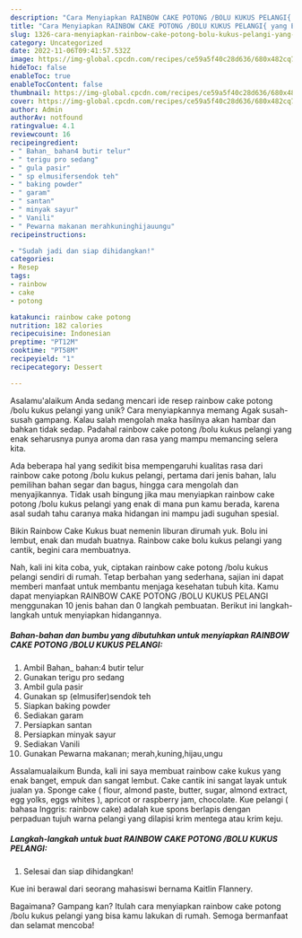 ```yaml
---
description: "Cara Menyiapkan RAINBOW CAKE POTONG /BOLU KUKUS PELANGI{ yang Enak Banget"
title: "Cara Menyiapkan RAINBOW CAKE POTONG /BOLU KUKUS PELANGI{ yang Enak Banget"
slug: 1326-cara-menyiapkan-rainbow-cake-potong-bolu-kukus-pelangi-yang-enak-banget
category: Uncategorized
date: 2022-11-06T09:41:57.532Z
image: https://img-global.cpcdn.com/recipes/ce59a5f40c28d636/680x482cq70/rainbow-cake-potong-bolu-kukus-pelangi-foto-resep-utama.jpg
hideToc: false
enableToc: true
enableTocContent: false
thumbnail: https://img-global.cpcdn.com/recipes/ce59a5f40c28d636/680x482cq70/rainbow-cake-potong-bolu-kukus-pelangi-foto-resep-utama.jpg
cover: https://img-global.cpcdn.com/recipes/ce59a5f40c28d636/680x482cq70/rainbow-cake-potong-bolu-kukus-pelangi-foto-resep-utama.jpg
author: Admin
authorAv: notfound
ratingvalue: 4.1
reviewcount: 16
recipeingredient:
- " Bahan_ bahan4 butir telur"
- " terigu pro sedang"
- " gula pasir"
- " sp elmusifersendok teh"
- " baking powder"
- " garam"
- " santan"
- " minyak sayur"
- " Vanili"
- " Pewarna makanan merahkuninghijauungu"
recipeinstructions:

- "Sudah jadi dan siap dihidangkan!"
categories:
- Resep
tags:
- rainbow
- cake
- potong

katakunci: rainbow cake potong 
nutrition: 182 calories
recipecuisine: Indonesian
preptime: "PT12M"
cooktime: "PT58M"
recipeyield: "1"
recipecategory: Dessert

---
```



Asalamu'alaikum Anda sedang mencari ide resep rainbow cake potong /bolu kukus pelangi yang unik? Cara menyiapkannya memang Agak susah-susah gampang. Kalau salah mengolah maka hasilnya akan hambar dan bahkan tidak sedap. Padahal rainbow cake potong /bolu kukus pelangi yang enak seharusnya punya aroma dan rasa yang mampu memancing selera kita.


Ada beberapa hal yang sedikit bisa mempengaruhi kualitas rasa dari rainbow cake potong /bolu kukus pelangi, pertama dari jenis bahan, lalu pemilihan bahan segar dan bagus, hingga cara mengolah dan menyajikannya. Tidak usah bingung jika mau menyiapkan rainbow cake potong /bolu kukus pelangi yang enak di mana pun kamu berada, karena asal sudah tahu caranya maka hidangan ini mampu jadi suguhan spesial.

Bikin Rainbow Cake Kukus buat nemenin liburan dirumah yuk. Bolu ini lembut, enak dan mudah buatnya. Rainbow cake bolu kukus pelangi yang cantik, begini cara membuatnya.


Nah, kali ini kita coba, yuk, ciptakan rainbow cake potong /bolu kukus pelangi sendiri di rumah. Tetap berbahan yang sederhana, sajian ini dapat memberi manfaat untuk membantu menjaga kesehatan tubuh kita. Kamu dapat menyiapkan RAINBOW CAKE POTONG /BOLU KUKUS PELANGI menggunakan 10 jenis bahan dan 0 langkah pembuatan. Berikut ini langkah-langkah untuk menyiapkan hidangannya.

<!--inarticleads1-->

##### Bahan-bahan dan bumbu yang dibutuhkan untuk menyiapkan RAINBOW CAKE POTONG /BOLU KUKUS PELANGI:

1. Ambil  Bahan_ bahan:4 butir telur
1. Gunakan  terigu pro sedang
1. Ambil  gula pasir
1. Gunakan  sp (elmusifer)sendok teh
1. Siapkan  baking powder
1. Sediakan  garam
1. Persiapkan  santan
1. Persiapkan  minyak sayur
1. Sediakan  Vanili
1. Gunakan  Pewarna makanan; merah,kuning,hijau,ungu


Assalamualaikum Bunda, kali ini saya membuat rainbow cake kukus yang enak banget, empuk dan sangat lembut. Cake cantik ini sangat layak untuk jualan ya. Sponge cake ( flour, almond paste, butter, sugar, almond extract, egg yolks, eggs whites ), apricot or raspberry jam, chocolate. Kue pelangi ( bahasa Inggris: rainbow cake) adalah kue spons berlapis dengan perpaduan tujuh warna pelangi yang dilapisi krim mentega atau krim keju. 

<!--inarticleads2-->

##### Langkah-langkah untuk buat RAINBOW CAKE POTONG /BOLU KUKUS PELANGI:


1. Selesai dan siap dihidangkan!

Kue ini berawal dari seorang mahasiswi bernama Kaitlin Flannery. 

Bagaimana? Gampang kan? Itulah cara menyiapkan rainbow cake potong /bolu kukus pelangi yang bisa kamu lakukan di rumah. Semoga bermanfaat dan selamat mencoba!
